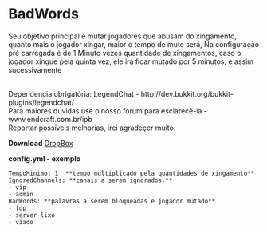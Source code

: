# BadWords
<p>Seu objetivo principal é mutar jogadores que abusam do xingamento, quanto mais o jogador xingar, maior o tempo de mute será, Na configuração pré carregada é de 1 Minuto vezes quantidade de xingamentos, caso o jogador xingue pela quinta vez, ele irá ficar mutado por 5 minutos, e assim sucessivamente</p>
</br>
Dependencia obrigatória: LegendChat - http://dev.bukkit.org/bukkit-plugins/legendchat/
</br>
Para maiores duvidas use o nosso fórum para esclarecê-la - www.endcraft.com.br/ipb
</br>
Reportar possíveis melhorias, irei agradeçer muito.

**Download**
[DropBox](https://www.dropbox.com/s/avnjsoy827pxbar/BadWords.jar?dl=0)


**config.yml - exemplo**

```
TempoMinimo: 1  **tempo multiplicado pela quantidades de xingamento**
IgnoredChannels: **canais a serem ignorados.**
- vip
- admin
BadWords: **palavras a serem bloqueadas e jogador mutado**
- fdp
- server lixo
- viado
```
